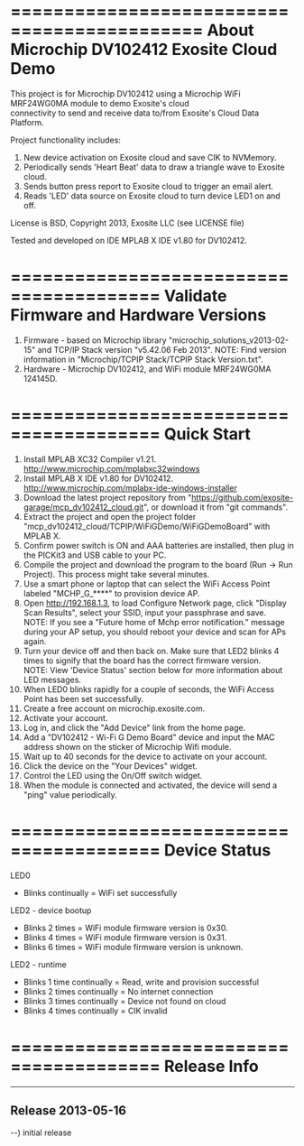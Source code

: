 ============================================
About Microchip DV102412 Exosite Cloud Demo
============================================
This project is for Microchip DV102412 using a Microchip WiFi MRF24WG0MA module to demo Exosite's cloud<br>
connectivity to send and receive data to/from Exosite's Cloud Data Platform.<br>

Project functionality includes:<br>
1) New device activation on Exosite cloud and save CIK to NVMemory.<br>
2) Periodically sends 'Heart Beat' data to draw a triangle wave to Exosite cloud.<br>
3) Sends button press report to Exosite cloud to trigger an email alert.<br>
4) Reads 'LED' data source on Exosite cloud to turn device LED1 on and off.<br>

License is BSD, Copyright 2013, Exosite LLC (see LICENSE file)

Tested and developed on IDE MPLAB X IDE v1.80 for DV102412.<br>

========================================
Validate Firmware and Hardware Versions
========================================
1) Firmware - based on Microchip library "microchip_solutions_v2013-02-15" and TCP/IP Stack version "v5.42.06 Feb 2013".
NOTE: Find version information in "Microchip/TCPIP Stack/TCPIP Stack Version.txt".
2) Hardware - Microchip DV102412, and WiFi module MRF24WG0MA 124145D.

========================================
Quick Start
========================================
1) Install MPLAB XC32 Compiler v1.21.<br>
http://www.microchip.com/mplabxc32windows
2) Install MPLAB X IDE v1.80 for DV102412.<br>
http://www.microchip.com/mplabx-ide-windows-installer <br>
3) Download the latest project repository from "https://github.com/exosite-garage/mcp_dv102412_cloud.git", or download it from "git commands".<br>
4) Extract the project and open the project folder "mcp_dv102412_cloud/TCPIP/WiFiGDemo/WiFiGDemoBoard" with MPLAB X.<br>
5) Confirm power switch is ON and AAA batteries are installed, then plug in the PICKit3 and USB cable to your PC.<br>
6) Compile the project and download the program to the board (Run -> Run Project). This process might take several minutes.<br>
7) Use a smart phone or laptop that can select the WiFi Access Point labeled "MCHP_G_****" to provision device AP.<br>
8) Open http://192.168.1.3, to load Configure Network page, click "Display Scan Results", select your SSID, input your passphrase and save.<br>
NOTE: If you see a "Future home of Mchp error notification." message during your AP setup, you should reboot your device and scan for APs again.
9) Turn your device off and then back on. Make sure that LED2 blinks 4 times to signify that the board has the correct firmware version.<br>
NOTE: View 'Device Status' section below for more information about LED messages.
10) When LED0 blinks rapidly for a couple of seconds, the WiFi Access Point has been set successfully.<br>
11) Create a free account on microchip.exosite.com.<br>
12) Activate your account.<br>
13) Log in, and click the "Add Device" link from the home page.<br>
14) Add a "DV102412 - Wi-Fi G Demo Board" device and input the MAC address shown on the sticker of Microchip Wifi module.<br>
15) Wait up to 40 seconds for the device to activate on your account.<br>
16) Click the device on the "Your Devices" widget.<br>
17) Control the LED using the On/Off switch widget.<br>
18) When the module is connected and activated, the device will send a "ping" value periodically.<br>

========================================
Device Status
========================================
LED0
- Blinks continually = WiFi set successfully

LED2 - device bootup
- Blinks 2 times = WiFi module firmware version is 0x30.
- Blinks 4 times = WiFi module firmware version is 0x31.
- Blinks 6 times = WiFi module firmware version is unknown.

LED2 - runtime
- Blinks 1 time continually = Read, write and provision successful
- Blinks 2 times continually = No internet connection
- Blinks 3 times continually = Device not found on cloud
- Blinks 4 times continually = CIK invalid

========================================
Release Info
========================================
----------------------------------------
Release 2013-05-16
----------------------------------------
--) initial release<br>



